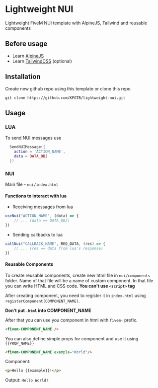 # Lightweight NUI

Lightweight FiveM NUI template with AlpineJS, Tailwind and reusable components

## Before usage

- Learn [AlpineJS](https://alpinejs.dev/)
- Learn [TailwindCSS](https://tailwindcss.com/) (optional)

## Installation

Create new github repo using this template or clone this repo

```
git clone https://github.com/KPGTB/lightweight-nui.git
```

## Usage

### LUA

To send NUI messages use

```lua
  SendNUIMessage({
    action = 'ACTION_NAME',
    data = DATA_OBJ
  })
```

### NUI

Main file - `nui/index.html`

#### Functions to interact with lua

- Receiving messages from lua

```js
useNui("ACTION_NAME", (data) => {
    // ... (data == DATA_OBJ)
})
```

- Sending callbacks to lua

```js
callNui("CALLBACK_NAME", REQ_DATA, (res) => {
    // ... (res == data from lua's response)
})
```

#### Reusable Components

To create reusable components, create new html file in `nui/components` folder. Name of that file will be a name of custom component. In that file you can write HTML and CSS code. **You can't use `<script>` tag**

After creating component, you need to register it in `index.html` using `registerComponent(COMPONENT_NAME)`.

**Don't put `.html` into COMPONENT_NAME**

After that you can use you component in html with `fivem-` prefix.

```html
<fivem-COMPONENT_NAME />
```

You can also define simple props for component and use it using `{{PROP_NAME}}`

```html
<fivem-COMPONENT_NAME example="World"/>
```

Component:

```html
<p>Hello {{example}}!</p>
```

Output: `Hello World!`
